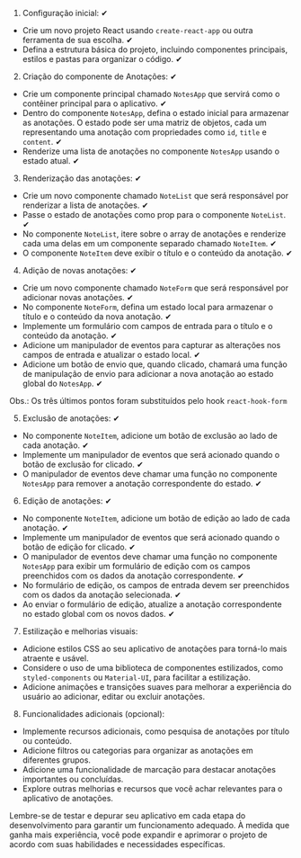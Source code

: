 1. Configuração inicial: ✔

- Crie um novo projeto React usando `create-react-app` ou outra ferramenta de sua escolha. ✔
- Defina a estrutura básica do projeto, incluindo componentes principais, estilos e pastas para organizar o código. ✔

2. Criação do componente de Anotações: ✔

- Crie um componente principal chamado `NotesApp` que servirá como o contêiner principal para o aplicativo. ✔
- Dentro do componente `NotesApp`, defina o estado inicial para armazenar as anotações. O estado pode ser uma matriz de objetos, cada um representando uma anotação com propriedades como `id`, `title` e `content`. ✔
- Renderize uma lista de anotações no componente `NotesApp` usando o estado atual. ✔

3. Renderização das anotações: ✔

- Crie um novo componente chamado `NoteList` que será responsável por renderizar a lista de anotações. ✔
- Passe o estado de anotações como prop para o componente `NoteList`. ✔
- No componente `NoteList`, itere sobre o array de anotações e renderize cada uma delas em um componente separado chamado `NoteItem`. ✔
- O componente `NoteItem` deve exibir o título e o conteúdo da anotação. ✔

4. Adição de novas anotações: ✔

- Crie um novo componente chamado `NoteForm` que será responsável por adicionar novas anotações. ✔
- No componente `NoteForm`, defina um estado local para armazenar o título e o conteúdo da nova anotação. ✔
- Implemente um formulário com campos de entrada para o título e o conteúdo da anotação. ✔
- Adicione um manipulador de eventos para capturar as alterações nos campos de entrada e atualizar o estado local. ✔
- Adicione um botão de envio que, quando clicado, chamará uma função de manipulação de envio para adicionar a nova anotação ao estado global do `NotesApp`. ✔

Obs.: Os três últimos pontos foram substituídos pelo hook `react-hook-form`

5. Exclusão de anotações: ✔

- No componente `NoteItem`, adicione um botão de exclusão ao lado de cada anotação. ✔
- Implemente um manipulador de eventos que será acionado quando o botão de exclusão for clicado. ✔
- O manipulador de eventos deve chamar uma função no componente `NotesApp` para remover a anotação correspondente do estado. ✔

6. Edição de anotações: ✔

- No componente `NoteItem`, adicione um botão de edição ao lado de cada anotação. ✔
- Implemente um manipulador de eventos que será acionado quando o botão de edição for clicado. ✔
- O manipulador de eventos deve chamar uma função no componente `NotesApp` para exibir um formulário de edição com os campos preenchidos com os dados da anotação correspondente. ✔
- No formulário de edição, os campos de entrada devem ser preenchidos com os dados da anotação selecionada. ✔
- Ao enviar o formulário de edição, atualize a anotação correspondente no estado global com os novos dados. ✔

7. Estilização e melhorias visuais:

- Adicione estilos CSS ao seu aplicativo de anotações para torná-lo mais atraente e usável.
- Considere o uso de uma biblioteca de componentes estilizados, como `styled-components` ou `Material-UI`, para facilitar a estilização.
- Adicione animações e transições suaves para melhorar a experiência do usuário ao adicionar, editar ou excluir anotações.

8. Funcionalidades adicionais (opcional):

- Implemente recursos adicionais, como pesquisa de anotações por título ou conteúdo.
- Adicione filtros ou categorias para organizar as anotações em diferentes grupos.
- Adicione uma funcionalidade de marcação para destacar anotações importantes ou concluídas.
- Explore outras melhorias e recursos que você achar relevantes para o aplicativo de anotações.

Lembre-se de testar e depurar seu aplicativo em cada etapa do desenvolvimento para garantir um funcionamento adequado. À medida que ganha mais experiência, você pode expandir e aprimorar o projeto de acordo com suas habilidades e necessidades específicas.

